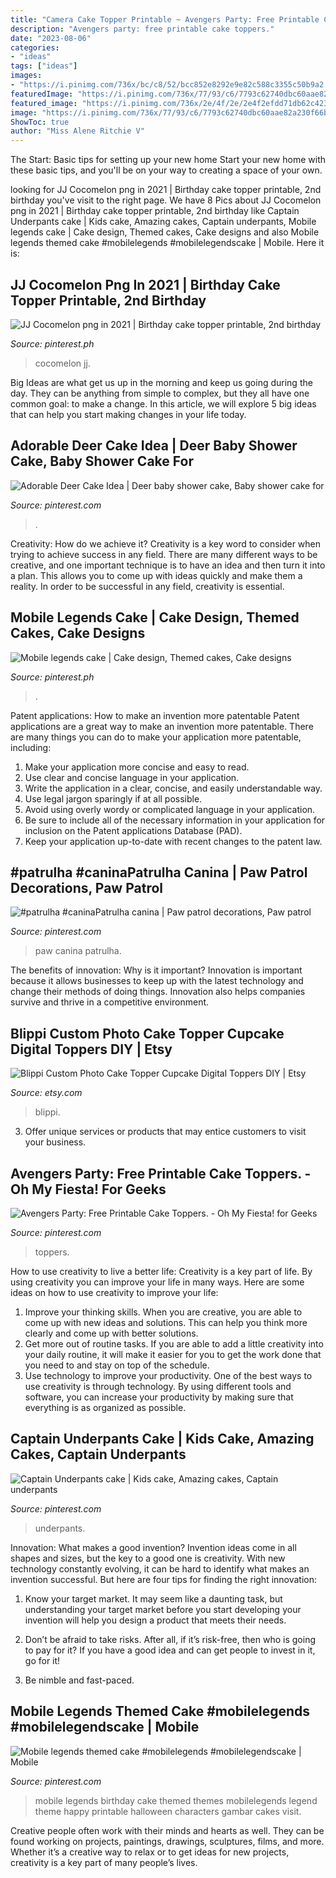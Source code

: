 ```yaml
---
title: "Camera Cake Topper Printable ~ Avengers Party: Free Printable Cake Toppers."
description: "Avengers party: free printable cake toppers."
date: "2023-08-06"
categories:
- "ideas"
tags: ["ideas"]
images:
- "https://i.pinimg.com/736x/bc/c8/52/bcc852e8292e9e82c588c3355c50b9a2.jpg"
featuredImage: "https://i.pinimg.com/736x/77/93/c6/7793c62740dbc60aae82a230f66b6021.jpg"
featured_image: "https://i.pinimg.com/736x/2e/4f/2e/2e4f2efdd71db62c423f5b0719894a2a.jpg"
image: "https://i.pinimg.com/736x/77/93/c6/7793c62740dbc60aae82a230f66b6021.jpg"
ShowToc: true
author: "Miss Alene Ritchie V"
---
```



The Start: Basic tips for setting up your new home
Start your new home with these basic tips, and you'll be on your way to creating a space of your own.

	

		
looking for JJ Cocomelon png in 2021 | Birthday cake topper printable, 2nd birthday you've visit to the right page. We have 8 Pics about JJ Cocomelon png in 2021 | Birthday cake topper printable, 2nd birthday like Captain Underpants cake | Kids cake, Amazing cakes, Captain underpants, Mobile legends cake | Cake design, Themed cakes, Cake designs and also Mobile legends themed cake #mobilelegends #mobilelegendscake | Mobile. Here it is:
		
    
## JJ Cocomelon Png In 2021 | Birthday Cake Topper Printable, 2nd Birthday

<img loading=lazy src="https://i.pinimg.com/736x/bc/c8/52/bcc852e8292e9e82c588c3355c50b9a2.jpg" onerror="this.onerror=null;this.src='https://tse3.mm.bing.net/th?id=OIP.9Rx55ij06fmsIu3u3gb9qwHaHa&amp;pid=15.1';" alt="JJ Cocomelon png in 2021 | Birthday cake topper printable, 2nd birthday">

_Source: pinterest.ph_

>cocomelon jj. 

	

Big Ideas are what get us up in the morning and keep us going during the day. They can be anything from simple to complex, but they all have one common goal: to make a change. In this article, we will explore 5 big ideas that can help you start making changes in your life today.

    
## Adorable Deer Cake Idea | Deer Baby Shower Cake, Baby Shower Cake For

<img loading=lazy src="https://i.pinimg.com/736x/95/fb/92/95fb923849b503d638c776b0f470146b.jpg" onerror="this.onerror=null;this.src='https://tse4.mm.bing.net/th?id=OIP.xm_Vks-xvVoqyZH86MwA8QHaHa&amp;pid=15.1';" alt="Adorable Deer Cake Idea | Deer baby shower cake, Baby shower cake for">

_Source: pinterest.com_

>. 

	

Creativity: How do we achieve it?
Creativity is a key word to consider when trying to achieve success in any field. There are many different ways to be creative, and one important technique is to have an idea and then turn it into a plan. This allows you to come up with ideas quickly and make them a reality. In order to be successful in any field, creativity is essential.

    
## Mobile Legends Cake | Cake Design, Themed Cakes, Cake Designs

<img loading=lazy src="https://i.pinimg.com/736x/77/93/c6/7793c62740dbc60aae82a230f66b6021.jpg" onerror="this.onerror=null;this.src='https://tse1.mm.bing.net/th?id=OIP.YD6lsefJG71LhM_nlD6lFQHaJ3&amp;pid=15.1';" alt="Mobile legends cake | Cake design, Themed cakes, Cake designs">

_Source: pinterest.ph_

>. 

	

Patent applications: How to make an invention more patentable
Patent applications are a great way to make an invention more patentable. There are many things you can do to make your application more patentable, including: 
1. Make your application more concise and easy to read.
2. Use clear and concise language in your application. 
3. Write the application in a clear, concise, and easily understandable way. 
4. Use legal jargon sparingly if at all possible. 
5. Avoid using overly wordy or complicated language in your application. 
6. Be sure to include all of the necessary information in your application for inclusion on the Patent applications Database (PAD). 
7. Keep your application up-to-date with recent changes to the patent law.

    
## #patrulha #caninaPatrulha Canina | Paw Patrol Decorations, Paw Patrol

<img loading=lazy src="https://i.pinimg.com/736x/eb/2e/00/eb2e005a53ec565dd11f0611760dd2dc.jpg" onerror="this.onerror=null;this.src='https://tse3.mm.bing.net/th?id=OIP.Ohjrq9-L041cqA7_iIh3SgHaLL&amp;pid=15.1';" alt="#patrulha #caninaPatrulha canina | Paw patrol decorations, Paw patrol">

_Source: pinterest.com_

>paw canina patrulha. 

	

The benefits of innovation: Why is it important?
Innovation is important because it allows businesses to keep up with the latest technology and change their methods of doing things. Innovation also helps companies survive and thrive in a competitive environment.

    
## Blippi Custom Photo Cake Topper Cupcake Digital Toppers DIY | Etsy

<img loading=lazy src="https://i.etsystatic.com/7800033/r/il/28379d/2037347136/il_570xN.2037347136_8l0c.jpg" onerror="this.onerror=null;this.src='https://tse2.mm.bing.net/th?id=OIP.Glg2q-d9lscqLtBJEP5e1AHaJ4&amp;pid=15.1';" alt="Blippi Custom Photo Cake Topper Cupcake Digital Toppers DIY | Etsy">

_Source: etsy.com_

>blippi. 

	

3. Offer unique services or products that may entice customers to visit your business.

    
## Avengers Party: Free Printable Cake Toppers. - Oh My Fiesta! For Geeks

<img loading=lazy src="https://i.pinimg.com/736x/6e/bb/83/6ebb83880a8cbab38a76f249f0a237c3.jpg" onerror="this.onerror=null;this.src='https://tse3.mm.bing.net/th?id=OIP.WYDo1Tvi5vQMrtdmax482wHaKF&amp;pid=15.1';" alt="Avengers Party: Free Printable Cake Toppers. - Oh My Fiesta! for Geeks">

_Source: pinterest.com_

>toppers. 

	

How to use creativity to live a better life:
Creativity is a key part of life. By using creativity you can improve your life in many ways. Here are some ideas on how to use creativity to improve your life: 
1. Improve your thinking skills. When you are creative, you are able to come up with new ideas and solutions. This can help you think more clearly and come up with better solutions. 
2. Get more out of routine tasks. If you are able to add a little creativity into your daily routine, it will make it easier for you to get the work done that you need to and stay on top of the schedule. 
3. Use technology to improve your productivity. One of the best ways to use creativity is through technology. By using different tools and software, you can increase your productivity by making sure that everything is as organized as possible. 

    
## Captain Underpants Cake | Kids Cake, Amazing Cakes, Captain Underpants

<img loading=lazy src="https://i.pinimg.com/736x/a9/62/21/a9622179c8038fbb53be94e83a7c31d3.jpg" onerror="this.onerror=null;this.src='https://tse1.mm.bing.net/th?id=OIP.SKJugZdNmcxGef0g69NZ9wHaJ5&amp;pid=15.1';" alt="Captain Underpants cake | Kids cake, Amazing cakes, Captain underpants">

_Source: pinterest.com_

>underpants. 

	

Innovation: What makes a good invention?
Invention ideas come in all shapes and sizes, but the key to a good one is creativity. With new technology constantly evolving, it can be hard to identify what makes an invention successful. But here are four tips for finding the right innovation:
1. Know your target market. It may seem like a daunting task, but understanding your target market before you start developing your invention will help you design a product that meets their needs.

2. Don’t be afraid to take risks. After all, if it’s risk-free, then who is going to pay for it? If you have a good idea and can get people to invest in it, go for it!
3. Be nimble and fast-paced.

    
## Mobile Legends Themed Cake #mobilelegends #mobilelegendscake | Mobile

<img loading=lazy src="https://i.pinimg.com/736x/2e/4f/2e/2e4f2efdd71db62c423f5b0719894a2a.jpg" onerror="this.onerror=null;this.src='https://tse4.mm.bing.net/th?id=OIP.SfJJIvKf7iDfW4_SrCYavwHaHt&amp;pid=15.1';" alt="Mobile legends themed cake #mobilelegends #mobilelegendscake | Mobile">

_Source: pinterest.com_

>mobile legends birthday cake themed themes mobilelegends legend theme happy printable halloween characters gambar cakes visit. 

	

Creative people often work with their minds and hearts as well. They can be found working on projects, paintings, drawings, sculptures, films, and more. Whether it’s a creative way to relax or to get ideas for new projects, creativity is a key part of many people’s lives.


